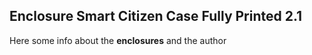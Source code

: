 ## Enclosure Smart Citizen Case Fully Printed 2.1

Here some info about the **enclosures** and the author
